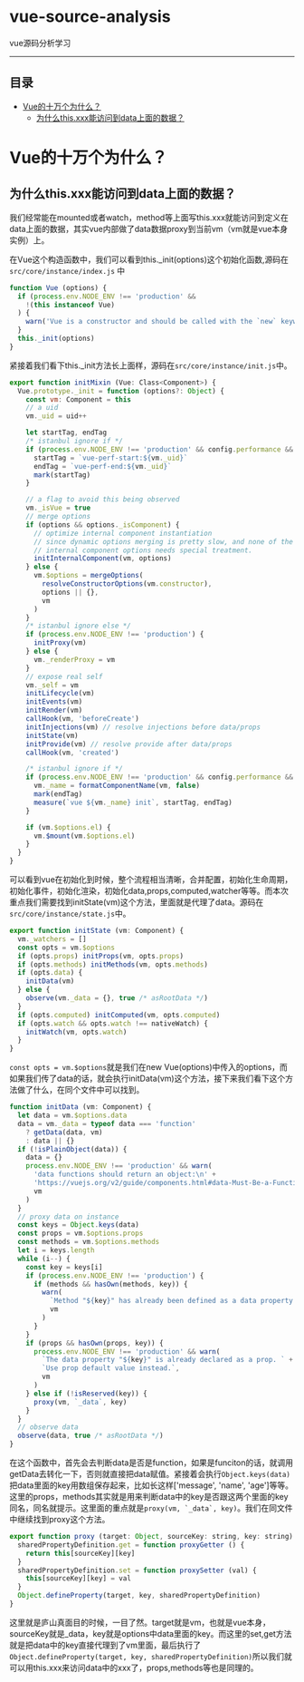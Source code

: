 # vue-source-analysis
vue源码分析学习
****
## 目录
* [Vue的十万个为什么？](#Vue的十万个为什么？)
  * [为什么this.xxx能访问到data上面的数据？](#为什么this.xxx能访问到data上面的数据？)
# Vue的十万个为什么？
## 为什么this.xxx能访问到data上面的数据？
我们经常能在mounted或者watch，method等上面写this.xxx就能访问到定义在data上面的数据，其实vue内部做了data数据proxy到当前vm（vm就是vue本身实例）上。   
   
在Vue这个构造函数中，我们可以看到this._init(options)这个初始化函数,源码在`src/core/instance/index.js` 中
```javascript
function Vue (options) {
  if (process.env.NODE_ENV !== 'production' &&
    !(this instanceof Vue)
  ) {
    warn('Vue is a constructor and should be called with the `new` keyword')
  }
  this._init(options)
}
```

紧接着我们看下this._init方法长上面样，源码在`src/core/instance/init.js`中。
```javascript
export function initMixin (Vue: Class<Component>) {
  Vue.prototype._init = function (options?: Object) {
    const vm: Component = this
    // a uid
    vm._uid = uid++

    let startTag, endTag
    /* istanbul ignore if */
    if (process.env.NODE_ENV !== 'production' && config.performance && mark) {
      startTag = `vue-perf-start:${vm._uid}`
      endTag = `vue-perf-end:${vm._uid}`
      mark(startTag)
    }

    // a flag to avoid this being observed
    vm._isVue = true
    // merge options
    if (options && options._isComponent) {
      // optimize internal component instantiation
      // since dynamic options merging is pretty slow, and none of the
      // internal component options needs special treatment.
      initInternalComponent(vm, options)
    } else {
      vm.$options = mergeOptions(
        resolveConstructorOptions(vm.constructor),
        options || {},
        vm
      )
    }
    /* istanbul ignore else */
    if (process.env.NODE_ENV !== 'production') {
      initProxy(vm)
    } else {
      vm._renderProxy = vm
    }
    // expose real self
    vm._self = vm
    initLifecycle(vm)
    initEvents(vm)
    initRender(vm)
    callHook(vm, 'beforeCreate')
    initInjections(vm) // resolve injections before data/props
    initState(vm)
    initProvide(vm) // resolve provide after data/props
    callHook(vm, 'created')

    /* istanbul ignore if */
    if (process.env.NODE_ENV !== 'production' && config.performance && mark) {
      vm._name = formatComponentName(vm, false)
      mark(endTag)
      measure(`vue ${vm._name} init`, startTag, endTag)
    }

    if (vm.$options.el) {
      vm.$mount(vm.$options.el)
    }
  }
}
```
可以看到vue在初始化到时候，整个流程相当清晰，合并配置，初始化生命周期，初始化事件，初始化渲染，初始化data,props,computed,watcher等等。而本次重点我们需要找到initState(vm)这个方法，里面就是代理了data。源码在`src/core/instance/state.js`中。
```javascript
export function initState (vm: Component) {
  vm._watchers = []
  const opts = vm.$options
  if (opts.props) initProps(vm, opts.props)
  if (opts.methods) initMethods(vm, opts.methods)
  if (opts.data) {
    initData(vm)
  } else {
    observe(vm._data = {}, true /* asRootData */)
  }
  if (opts.computed) initComputed(vm, opts.computed)
  if (opts.watch && opts.watch !== nativeWatch) {
    initWatch(vm, opts.watch)
  }
}
```
```const opts = vm.$options```就是我们在new Vue(options)中传入的options，而如果我们传了data的话，就会执行initData(vm)这个方法，接下来我们看下这个方法做了什么，在同个文件中可以找到。
```javascript
function initData (vm: Component) {
  let data = vm.$options.data
  data = vm._data = typeof data === 'function'
    ? getData(data, vm)
    : data || {}
  if (!isPlainObject(data)) {
    data = {}
    process.env.NODE_ENV !== 'production' && warn(
      'data functions should return an object:\n' +
      'https://vuejs.org/v2/guide/components.html#data-Must-Be-a-Function',
      vm
    )
  }
  // proxy data on instance
  const keys = Object.keys(data)
  const props = vm.$options.props
  const methods = vm.$options.methods
  let i = keys.length
  while (i--) {
    const key = keys[i]
    if (process.env.NODE_ENV !== 'production') {
      if (methods && hasOwn(methods, key)) {
        warn(
          `Method "${key}" has already been defined as a data property.`,
          vm
        )
      }
    }
    if (props && hasOwn(props, key)) {
      process.env.NODE_ENV !== 'production' && warn(
        `The data property "${key}" is already declared as a prop. ` +
        `Use prop default value instead.`,
        vm
      )
    } else if (!isReserved(key)) {
      proxy(vm, `_data`, key)
    }
  }
  // observe data
  observe(data, true /* asRootData */)
}
```
在这个函数中，首先会去判断data是否是function，如果是funciton的话，就调用getData去转化一下，否则就直接把data赋值。紧接着会执行```Object.keys(data)```把data里面的key用数组保存起来，比如长这样['message', 'name', 'age']等等。这里的props，methods其实就是用来判断data中的key是否跟这两个里面的key同名，同名就提示。这里面的重点就是```proxy(vm, `_data`, key)```。我们在同文件中继续找到proxy这个方法。
```javascript
export function proxy (target: Object, sourceKey: string, key: string) {
  sharedPropertyDefinition.get = function proxyGetter () {
    return this[sourceKey][key]
  }
  sharedPropertyDefinition.set = function proxySetter (val) {
    this[sourceKey][key] = val
  }
  Object.defineProperty(target, key, sharedPropertyDefinition)
}
```
这里就是庐山真面目的时候，一目了然。target就是vm，也就是vue本身，sourceKey就是_data，key就是options中data里面的key。而这里的set,get方法就是把data中的key直接代理到了vm里面，最后执行了```Object.defineProperty(target, key, sharedPropertyDefinition)```所以我们就可以用this.xxx来访问data中的xxx了，props,methods等也是同理的。
